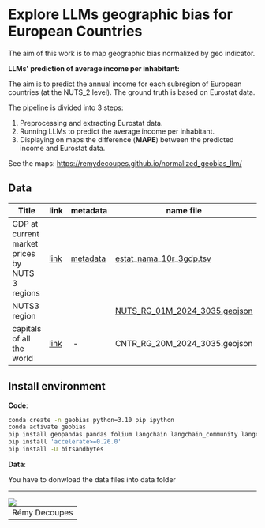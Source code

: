 # Explore LLMs geographic bias for European Countries

The aim of this work is to map geographic bias normalized by geo indicator.

**LLMs' prediction of average income per inhabitant:**

The aim is to predict the annual income for each subregion of European countries (at the NUTS_2 level). The ground truth is based on Eurostat data.

The pipeline is divided into 3 steps:

1. Preprocessing and extracting Eurostat data.
2. Running LLMs to predict the average income per inhabitant.
3. Displaying on maps the difference (**MAPE**) between the predicted income and Eurostat data.

See the maps: https://remydecoupes.github.io/normalized_geobias_llm/


## Data

| Title | link | metadata | name file |
|---|---|---|---|
| GDP at current market prices by NUTS 3 regions| [link](https://ec.europa.eu/eurostat/web/main/data/database) | [metadata](https://ec.europa.eu/eurostat/cache/metadata/en/reg_eco10_esms.htm) | [estat_nama_10r_3gdp.tsv](./data/estat_nama_10r_3gdp.tsv) |
| NUTS3 region| | | [NUTS_RG_01M_2024_3035.geojson](./data/NUTS_RG_01M_2024_3035.geojson)|
| capitals of all the world | [link](https://ec.europa.eu/eurostat/web/gisco/geodata/administrative-units/countries) | - | CNTR_RG_20M_2024_3035.geojson |

## Install environment

**Code**:

```bash
conda create -n geobias python=3.10 pip ipython
conda activate geobias 
pip install geopandas pandas folium langchain langchain_community langchain_core timeout_decorator langchain_openai matplotlib pycountry torch transformers 
pip install 'accelerate>=0.26.0'
pip install -U bitsandbytes
```

**Data**: 

You have to donwload the data files into data folder

-------
<img align="left" src="https://www.umr-tetis.fr/images/logo-header-tetis.png">


|           |
|----------------------|
| Rémy Decoupes        |